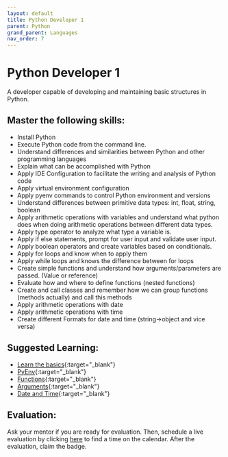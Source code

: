```yaml
---
layout: default
title: Python Developer 1
parent: Python
grand_parent: Languages
nav_order: 7
---
```

# Python Developer 1

A developer capable of developing and maintaining basic structures in Python.

## Master the following skills:

- Install Python
- Execute Python code from the command line.
- Understand differences and similarities between Python and other programming languages
- Explain what can be accomplished with Python
- Apply IDE Configuration to facilitate the writing and analysis of Python code
- Apply virtual environment configuration
- Apply pyenv commands to control Python environment and versions
- Understand differences between primitive data types: int, float, string, boolean
- Apply arithmetic operations with variables and understand what python does when doing arithmetic operations between different data types.
- Apply type operator to analyze what type a variable is.
- Apply if else statements, prompt for user input and validate user input.
- Apply boolean operators and create variables based on conditionals.
- Apply for loops and know when to apply them
- Apply while loops and knows the difference between for loops
- Create simple functions and understand how arguments/parameters are passed. (Value or reference)
- Evaluate how and where to define functions (nested functions)
- Create and call classes and remember how we can group functions (methods actually) and call this methods
- Apply arithmetic operations with date
- Apply arithmetic operations with time
- Create different Formats for date and time (string->object and vice versa)

## Suggested Learning:

- [Learn the basics](https://www.learnpython.org/){:target="\_blank"}
- [PyEnv](https://github.com/pyenv/pyenv#simple-python-version-management-pyenv){:target="\_blank"}
- [Functions](https://www.programiz.com/python-programming/function){:target="\_blank"}
- [Arguments](https://www.programiz.com/python-programming/function-argument){:target="\_blank"}
- [Date and Time](https://www.programiz.com/python-programming/datetime){:target="\_blank"}

## Evaluation:

Ask your mentor if you are ready for evaluation. Then, schedule a live evaluation by clicking [here](https://api.logro.io/widget/appointment/codex-evals/full-stack) to find a time on the calendar. After the evaluation, claim the badge.
